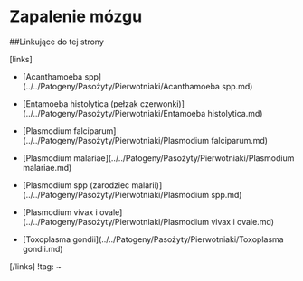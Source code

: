 # Zapalenie mózgu





##Linkujące do tej strony

[links]

- [Acanthamoeba spp](../../Patogeny/Pasożyty/Pierwotniaki/Acanthamoeba spp.md)

- [Entamoeba histolytica (pełzak czerwonki)](../../Patogeny/Pasożyty/Pierwotniaki/Entamoeba histolytica.md)

- [Plasmodium falciparum](../../Patogeny/Pasożyty/Pierwotniaki/Plasmodium falciparum.md)

- [Plasmodium malariae](../../Patogeny/Pasożyty/Pierwotniaki/Plasmodium malariae.md)

- [Plasmodium spp (zarodziec malarii)](../../Patogeny/Pasożyty/Pierwotniaki/Plasmodium spp.md)

- [Plasmodium vivax i ovale](../../Patogeny/Pasożyty/Pierwotniaki/Plasmodium vivax i ovale.md)

- [Toxoplasma gondii](../../Patogeny/Pasożyty/Pierwotniaki/Toxoplasma gondii.md)


[/links]
!tag:
~

